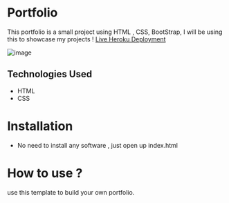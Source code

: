 # Portfolio
This portfolio is a small project using HTML , CSS, BootStrap, I will be using this to showcase my projects !
[Live Heroku Deployment](https://portfolio-elsa.herokuapp.com/)

![image](https://user-images.githubusercontent.com/16947424/156495282-208ae482-1383-4687-aeb3-8efc65efcc6e.png)

## Technologies Used
- HTML
- CSS
# Installation
- No need to install any software , just open up index.html
# How to use ?
use this template to build your own portfolio.
